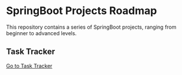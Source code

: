 # SpringBoot Projects Roadmap

This repository contains a series of SpringBoot projects, ranging from beginner to advanced levels.


## Task Tracker

[Go to Task Tracker](./Proyecto1)
